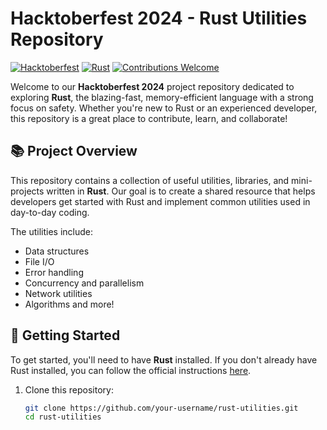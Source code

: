 # Hacktoberfest 2024 - Rust Utilities Repository

[![Hacktoberfest](https://img.shields.io/badge/Hacktoberfest-2024-blueviolet.svg?style=flat-square)](https://hacktoberfest.com/)
[![Rust](https://img.shields.io/badge/Rust-Programming%20Language-black.svg?style=flat-square)](https://www.rust-lang.org/)
[![Contributions Welcome](https://img.shields.io/badge/Contributions-Welcome-brightgreen.svg?style=flat-square)](CONTRIBUTING.md)

Welcome to our **Hacktoberfest 2024** project repository dedicated to exploring **Rust**, the blazing-fast, memory-efficient language with a strong focus on safety. Whether you're new to Rust or an experienced developer, this repository is a great place to contribute, learn, and collaborate!

## 📚 Project Overview

This repository contains a collection of useful utilities, libraries, and mini-projects written in **Rust**. Our goal is to create a shared resource that helps developers get started with Rust and implement common utilities used in day-to-day coding.

The utilities include:
- Data structures
- File I/O
- Error handling
- Concurrency and parallelism
- Network utilities
- Algorithms and more!

## 🚀 Getting Started

To get started, you'll need to have **Rust** installed. If you don't already have Rust installed, you can follow the official instructions [here](https://www.rust-lang.org/tools/install).

1. Clone this repository:
   ```bash
   git clone https://github.com/your-username/rust-utilities.git
   cd rust-utilities
